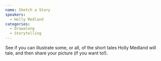 ```yaml
---
name: Sketch a Story
speakers:
  - Holly Medland
categories:
  - Drawalong
  - Storytelling
---
```


See if you can illustrate some, or all, of the short tales Holly Medland will tale, and then share your picture (if you want to!).